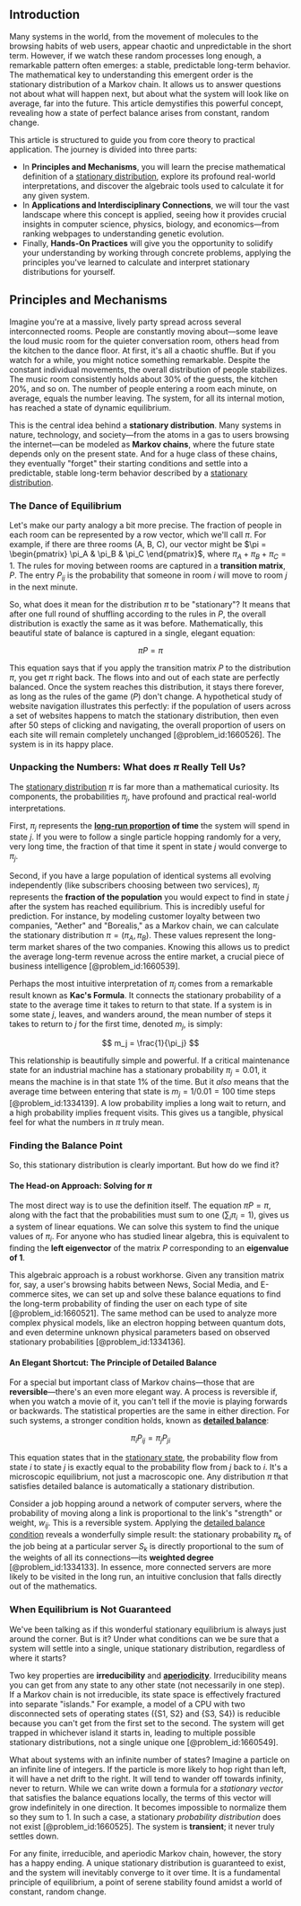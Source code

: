 ## Introduction
Many systems in the world, from the movement of molecules to the browsing habits of web users, appear chaotic and unpredictable in the short term. However, if we watch these random processes long enough, a remarkable pattern often emerges: a stable, predictable long-term behavior. The mathematical key to understanding this emergent order is the stationary distribution of a Markov chain. It allows us to answer questions not about what will happen next, but about what the system will look like on average, far into the future. This article demystifies this powerful concept, revealing how a state of perfect balance arises from constant, random change.

This article is structured to guide you from core theory to practical application. The journey is divided into three parts:
- In **Principles and Mechanisms**, you will learn the precise mathematical definition of a [stationary distribution](@article_id:142048), explore its profound real-world interpretations, and discover the algebraic tools used to calculate it for any given system.
- In **Applications and Interdisciplinary Connections**, we will tour the vast landscape where this concept is applied, seeing how it provides crucial insights in computer science, physics, biology, and economics—from ranking webpages to understanding genetic evolution.
- Finally, **Hands-On Practices** will give you the opportunity to solidify your understanding by working through concrete problems, applying the principles you've learned to calculate and interpret stationary distributions for yourself.

## Principles and Mechanisms

Imagine you're at a massive, lively party spread across several interconnected rooms. People are constantly moving about—some leave the loud music room for the quieter conversation room, others head from the kitchen to the dance floor. At first, it's all a chaotic shuffle. But if you watch for a while, you might notice something remarkable. Despite the constant individual movements, the overall distribution of people stabilizes. The music room consistently holds about 30% of the guests, the kitchen 20%, and so on. The number of people entering a room each minute, on average, equals the number leaving. The system, for all its internal motion, has reached a state of dynamic equilibrium.

This is the central idea behind a **stationary distribution**. Many systems in nature, technology, and society—from the atoms in a gas to users browsing the internet—can be modeled as **Markov chains**, where the future state depends only on the present state. And for a huge class of these chains, they eventually "forget" their starting conditions and settle into a predictable, stable long-term behavior described by a [stationary distribution](@article_id:142048).

### The Dance of Equilibrium

Let's make our party analogy a bit more precise. The fraction of people in each room can be represented by a row vector, which we'll call $\pi$. For example, if there are three rooms (A, B, C), our vector might be $\pi = \begin{pmatrix} \pi_A & \pi_B & \pi_C \end{pmatrix}$, where $\pi_A + \pi_B + \pi_C = 1$. The rules for moving between rooms are captured in a **transition matrix**, $P$. The entry $P_{ij}$ is the probability that someone in room $i$ will move to room $j$ in the next minute.

So, what does it mean for the distribution $\pi$ to be "stationary"? It means that after one full round of shuffling according to the rules in $P$, the overall distribution is exactly the same as it was before. Mathematically, this beautiful state of balance is captured in a single, elegant equation:

$$
\pi P = \pi
$$

This equation says that if you apply the transition matrix $P$ to the distribution $\pi$, you get $\pi$ right back. The flows into and out of each state are perfectly balanced. Once the system reaches this distribution, it stays there forever, as long as the rules of the game ($P$) don't change. A hypothetical study of website navigation illustrates this perfectly: if the population of users across a set of websites happens to match the stationary distribution, then even after 50 steps of clicking and navigating, the overall proportion of users on each site will remain completely unchanged [@problem_id:1660526]. The system is in its happy place.

### Unpacking the Numbers: What does $\pi$ Really Tell Us?

The [stationary distribution](@article_id:142048) $\pi$ is far more than a mathematical curiosity. Its components, the probabilities $\pi_j$, have profound and practical real-world interpretations.

First, $\pi_j$ represents the **[long-run proportion](@article_id:276082) of time** the system will spend in state $j$. If you were to follow a single particle hopping randomly for a very, very long time, the fraction of that time it spent in state $j$ would converge to $\pi_j$.

Second, if you have a large population of identical systems all evolving independently (like subscribers choosing between two services), $\pi_j$ represents the **fraction of the population** you would expect to find in state $j$ after the system has reached equilibrium. This is incredibly useful for prediction. For instance, by modeling customer loyalty between two companies, "Aether" and "Borealis," as a Markov chain, we can calculate the stationary distribution $\pi = (\pi_A, \pi_B)$. These values represent the long-term market shares of the two companies. Knowing this allows us to predict the average long-term revenue across the entire market, a crucial piece of business intelligence [@problem_id:1660539].

Perhaps the most intuitive interpretation of $\pi_j$ comes from a remarkable result known as **Kac's Formula**. It connects the stationary probability of a state to the average time it takes to return to that state. If a system is in some state $j$, leaves, and wanders around, the mean number of steps it takes to return to $j$ for the first time, denoted $m_j$, is simply:

$$
m_j = \frac{1}{\pi_j}
$$

This relationship is beautifully simple and powerful. If a critical maintenance state for an industrial machine has a stationary probability $\pi_j = 0.01$, it means the machine is in that state 1% of the time. But it *also* means that the average time between entering that state is $m_j = 1/0.01 = 100$ time steps [@problem_id:1334139]. A low probability implies a long wait to return, and a high probability implies frequent visits. This gives us a tangible, physical feel for what the numbers in $\pi$ truly mean.

### Finding the Balance Point

So, this stationary distribution is clearly important. But how do we find it?

#### The Head-on Approach: Solving for $\pi$

The most direct way is to use the definition itself. The equation $\pi P = \pi$, along with the fact that the probabilities must sum to one ($\sum_i \pi_i = 1$), gives us a system of linear equations. We can solve this system to find the unique values of $\pi_i$. For anyone who has studied linear algebra, this is equivalent to finding the **left eigenvector** of the matrix $P$ corresponding to an **eigenvalue of 1**.

This algebraic approach is a robust workhorse. Given any transition matrix for, say, a user's browsing habits between News, Social Media, and E-commerce sites, we can set up and solve these balance equations to find the long-term probability of finding the user on each type of site [@problem_id:1660521]. The same method can be used to analyze more complex physical models, like an electron hopping between quantum dots, and even determine unknown physical parameters based on observed stationary probabilities [@problem_id:1334136].

#### An Elegant Shortcut: The Principle of Detailed Balance

For a special but important class of Markov chains—those that are **reversible**—there's an even more elegant way. A process is reversible if, when you watch a movie of it, you can't tell if the movie is playing forwards or backwards. The statistical properties are the same in either direction. For such systems, a stronger condition holds, known as **[detailed balance](@article_id:145494)**:

$$
\pi_i P_{ij} = \pi_j P_{ji}
$$

This equation states that in the [stationary state](@article_id:264258), the probability flow from state $i$ to state $j$ is exactly equal to the probability flow from $j$ back to $i$. It's a microscopic equilibrium, not just a macroscopic one. Any distribution $\pi$ that satisfies detailed balance is automatically a stationary distribution.

Consider a job hopping around a network of computer servers, where the probability of moving along a link is proportional to the link's "strength" or weight, $w_{ij}$. This is a reversible system. Applying the [detailed balance condition](@article_id:264664) reveals a wonderfully simple result: the stationary probability $\pi_k$ of the job being at a particular server $S_k$ is directly proportional to the sum of the weights of all its connections—its **weighted degree** [@problem_id:1334133]. In essence, more connected servers are more likely to be visited in the long run, an intuitive conclusion that falls directly out of the mathematics.

### When Equilibrium is Not Guaranteed

We've been talking as if this wonderful stationary equilibrium is always just around the corner. But is it? Under what conditions can we be sure that a system will settle into a single, unique stationary distribution, regardless of where it starts?

Two key properties are **irreducibility** and **[aperiodicity](@article_id:275379)**. Irreducibility means you can get from any state to any other state (not necessarily in one step). If a Markov chain is not irreducible, its state space is effectively fractured into separate "islands." For example, a model of a CPU with two disconnected sets of operating states ({S1, S2} and {S3, S4}) is reducible because you can't get from the first set to the second. The system will get trapped in whichever island it starts in, leading to multiple possible stationary distributions, not a single unique one [@problem_id:1660549].

What about systems with an infinite number of states? Imagine a particle on an infinite line of integers. If the particle is more likely to hop right than left, it will have a net drift to the right. It will tend to wander off towards infinity, never to return. While we can write down a formula for a *stationary vector* that satisfies the balance equations locally, the terms of this vector will grow indefinitely in one direction. It becomes impossible to normalize them so they sum to 1. In such a case, a stationary *probability distribution* does not exist [@problem_id:1660525]. The system is **transient**; it never truly settles down.

For any finite, irreducible, and aperiodic Markov chain, however, the story has a happy ending. A unique stationary distribution is guaranteed to exist, and the system will inevitably converge to it over time. It is a fundamental principle of equilibrium, a point of serene stability found amidst a world of constant, random change.